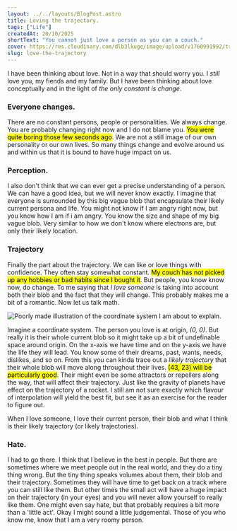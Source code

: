 ```yaml
---
layout: ../../layouts/BlogPost.astro
title: Loving the trajectory.
tags: ["Life"]
createdAt: 20/10/2025
shortText: "You cannot just love a person as you can a couch."
cover: https://res.cloudinary.com/dlb3lkuge/image/upload/v1760991992/trajectory_zos1hs.png
slug: love-the-trajectory
---
```

I have been thinking about love. Not in a way that should worry you. I *still* love you, my fiends and my family. But I have been thinking about love conceptually and in the light of *the only constant is change*. 

### Everyone changes.
There are no constant persons, people or personalities. We always change. You are probably changing right now and I do not blame you. <mark>You were quite boring those few seconds ago</mark>. We are not a still image of our own personality or our own lives. So many things change and evolve around us and within us that it is bound to have huge impact on us.

### Perception.
I also don't think that we can ever get a precise understanding of a person. We can have a good idea, but we will never know exactly. I imagine that everyone is surrounded by this big vague blob that encapsulate their likely current persona and life. You might not know if I am angry right now, but you know how I am if i am angry. You know the size and shape of my big vague blob. Very similar to how we don't know where electrons are, but only their likely location.

### Trajectory
Finally the part about the trajectory. We can like or love things with confidence. They often stay somewhat constant. <mark>My couch has not picked up any hobbies or bad habits since I bought it</mark>. But people, you know know now, do change. To me saying that *I love someone* is taking into account both their blob and the fact that they will change. This probably makes me a bit of a romantic. Now let us talk math. 

![Poorly made illustration of the coordinate system I am about to explain.](https://res.cloudinary.com/dlb3lkuge/image/upload/v1760991992/trajectory_zos1hs.png)

Imagine a coordinate system. The person you love is at origin, *(0, 0)*. But really it is their whole current blob so it might take up a bit of undefinable space around origin. On the x-axis we have time and on the y-axis we have the life they will lead. You know some of their dreams, past, wants, needs, dislikes, and so on. From this you can kinda trace out a *likely trajectory* that their whole blob will move along throughout their lives. <mark>(43, 23) will be particularly good</mark>. Their might even be some attractors or repellers along the way, that will affect their trajectory. Just like the gravity of planets have effect on the trajectory of a rocket. I still am not sure exactly which flavour of interpolation will yield the best fit, but see it as an exercise for the reader to figure out. 

When I love someone, I love their current person, their blob and what I think is their likely trajectory (or likely trajectories).

### Hate.
I had to go there. I think that I believe in the best in people. But there are sometimes where we meet people out in the real world, and they do a tiny thing wrong. But the tiny thing speaks volumes about them, their blob and their trajectory. Sometimes they will have time to get back on a track where you can still like them. But other times the small act will have a huge impact on their trajectory (in your eyes) and you will never allow yourself to really like them. One might even say hate, but that probably requires a bit more than a 'little act'. Okay I might sound a little judgemental. Those of you who know me, know that I am a very roomy person.



